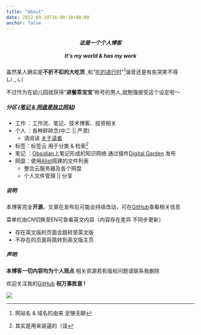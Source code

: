 ```yaml
---
title: "About"
date: 2022-09-20T16:00:10+08:00
anchor: false
---
```


<h5><center>这是一个个人博客 <br><br>It's my world & has my work</center></h5>

虽然某人确实是**不折不扣的大吃货** ,和“<u>吃的进行时</u>”[^1]谐音还是有些哭笑不得<span style="white-space: nowrap;">(｡ì _ í｡)</span><br>

不过作为在幼儿园就获得“**进餐乖宝宝**”称号的男人,就勉强接受这个设定啦～

##### 分区 (<u>笔记 & 网盘是独立网站</u>)
- 工作 ：工作流、笔记、技术博客、投资相关
- 个人 ：各种碎碎念(中二 || 严肃) 
	- 请阅读 [关于读者](https://eating.work/useless/about-readers)
- 标签：标签云 用于分类 & 检索[^2]
- 笔记 ：<a href="https://obsidian.md/" target="_blank">Obsidian</a>上笔记形成的知识网络 通过插件<a href="https://github.com/oleeskild/obsidian-digital-garden" target="_blank">Digital Garden</a> 发布
- 网盘：使用<a href="https://alist.nn.ci/" target="_blank">Alist</a>搭建的文件列表 
	- 整合云服务器及各个网盘
	- 个人文件管理 || 分享

##### 说明
 本博客完全**开源**，文章在发布后可能会持续改动，可在<a href="https://github.com/AlexLiu2022/blog" target="_blank">GitHub</a>查看相关信息

菜单栏由CN切换至EN可查看英文内容（内容存在差异 不同步更新）
- 存在英文版的页面会跳转至英文版
- 不存在的页面将跳转到英文版主页

##### 声明
**本博客一切内容均为个人观点** 相关资源若有版权问题请联系我删除 <br>

欢迎关注我的<a href="https://github.com/AlexLiu2022" target="_blank">GitHub</a> **祝万事胜意 !**

![](https://gcore.jsdelivr.net/gh/AlexLiu2022/resources/img/cloud.jpg)
[^1]: 网站名 & 域名[^3]的由来 足够无聊
[^2]: 其实是用来装逼的（误
[^3]: 博客强调work是为了迎合域名后缀 而用这个后缀是因为便宜（迫真

<style>
#main {
	padding-top: 88px;
}
.post-title {
	margin-top : 22px;
	font-size: 1.77em;
}
.post-body {
    margin-top: 0 !important;
}
</style>

<script>
let title = document.querySelector('h1.post-title.p-name');
title.remove();
</script>